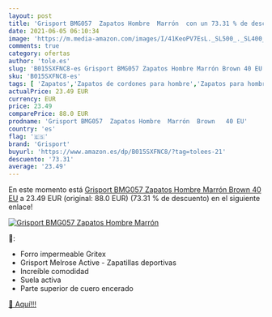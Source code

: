 ```yaml
---
layout: post
title: 'Grisport BMG057  Zapatos Hombre  Marrón  con un 73.31 % de descuento'
date: 2021-06-05 06:10:34
image: 'https://m.media-amazon.com/images/I/41KeoPV7EsL._SL500_._SL400_.jpg'
comments: true
category: ofertas
author: 'tole.es'
slug: 'B015SXFNC8-es Grisport BMG057 Zapatos Hombre Marrón Brown 40 EU'
sku: 'B015SXFNC8-es'
tags: [ 'Zapatos','Zapatos de cordones para hombre','Zapatos para hombre','Zapatos y complementos','grisport','zapatos', ]
actualPrice: 23.49 EUR
currency: EUR
price: 23.49
comparePrice: 88.0 EUR
prodname: 'Grisport BMG057  Zapatos Hombre  Marrón  Brown   40 EU'
country: 'es'
flag: '🇪🇸'
brand: 'Grisport'
buyurl: 'https://www.amazon.es/dp/B015SXFNC8/?tag=tolees-21'
descuento: '73.31'
average: '23.49'
---
```


En este momento está [Grisport BMG057  Zapatos Hombre  Marrón  Brown   40 EU](https://www.amazon.es/dp/B015SXFNC8/?tag=tolees-21) a 23.49 EUR (original: 88.0 EUR) (73.31 %  de descuento) en el siguiente enlace!

[![Grisport BMG057  Zapatos Hombre  Marrón ](https://m.media-amazon.com/images/I/41KeoPV7EsL._SL500_._SL400_.jpg)](https://www.amazon.es/dp/B015SXFNC8/?tag=tolees-21)

🔎:

- Forro impermeable Gritex
- Grisport Melrose Active - Zapatillas deportivas
- Increíble comodidad
- Suela activa
- Parte superior de cuero encerado

[🛒 Aquí!!!](https://www.amazon.es/dp/B015SXFNC8/?tag=tolees-21)
